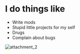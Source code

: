 # I do things like
- Write mods
- Stupid little projects for my self
- Drugs
- Complain about bugs

![attachment_2](https://github.com/LeCloutPanda/LeCloutPanda/assets/53411604/71525dfb-7364-4d76-9dd4-03aac5f9bb8a)
